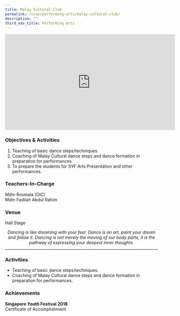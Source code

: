 ```yaml
---
title: Malay Cultural Club
permalink: /ccas/performing-arts/malay-cultural-club/
description: ""
third_nav_title: Performing Arts
---
```

<iframe allowfullscreen="" allow="accelerometer; autoplay; clipboard-write; encrypted-media; gyroscope; picture-in-picture; web-share" frameborder="0" title="YouTube video player" src="https://www.youtube.com/embed/geD6RzEmUTI?si=5p4b4rc6LjM5XyjQ" height="315" width="560"></iframe>

### Objectives &amp; Activities

1.  Teaching of basic dance steps/techniques.
2.  Coaching of Malay Cultural dance steps and dance formation in preparation for performances.
3.  To prepare the students for SYF Arts Presentation and other performances.

### Teachers-In-Charge

Mdm Rosmala (OIC) <br>
Mdm Fadilah Abdul Rahim

### Venue

Hall Stage

<center><i>Dancing is like dreaming with your feet. Dance is an art, paint your dream and follow it. Dancing is not merely the moving of our body parts, it is the pathway of expressing your deepest inner thoughts.</i></center>

***

### Activities

*   Teaching of basic dance steps/techniques.
*   Coaching of Malay Cultural dance steps and dance formation in preparation for performances.

### Achievements

**Singapore Youth Festival 2018** <br>
Certificate of Accomplishment